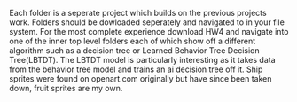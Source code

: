 Each folder is a seperate project which builds on the previous projects work. Folders should be dowloaded seperately and navigated to in your file system. For the most complete experience download HW4 and navigate into one of the inner top level folders each of which show off a different algorithm such as a decision tree or Learned Behavior Tree Decision Tree(LBTDT). The LBTDT model is particularly interesting as it takes data from the behavior tree model and trains an ai decision tree off it. 
Ship sprites were found on openart.com originally but have since been taken down, 
fruit sprites are my own. 
